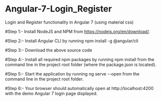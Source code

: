 # Angular-7-Login_Register
Login and Register functionality in Angular 7 (using material css)



#Step 1:- Install NodeJS and NPM from https://nodejs.org/en/download/.

#Step 2:-  Install Angular CLI by running npm install -g @angular/cli

#Step 3:-  Download the above source code

#Step 4:-  Install all required npm packages by running npm install from the command line in the project root folder (where the package.json is located).

#Step 5:-  Start the application by running ng serve --open from the command line in the project root folder.

#Step 6:-  Your browser should automatically open at http://localhost:4200 with the demo Angular 7 login page displayed.


